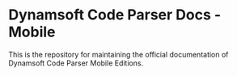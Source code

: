 # Dynamsoft Code Parser Docs - Mobile

This is the repository for maintaining the official documentation of Dynamsoft Code Parser Mobile Editions.
